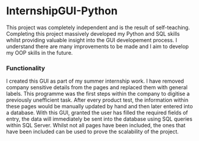 # InternshipGUI-Python

This project was completely independent and is the result of self-teaching. Completing this project massively developed my Python and SQL skills whilst providing valuable insight into the GUI developement process. I understand there are many improvements to be made and I aim to develop my OOP skills in the future. 


### Functionality

I created this GUI as part of my summer internship work. I have removed company sensitive details from the pages and replaced them with general labels.
This programme was the first steps within the company to digitise a previously unefficient task. After every product test, the information within these pages would be manually updated by hand and then later entered into a database. With this GUI, granted the user has filled the required fields of entry, the data will immediately be sent into the database using SQL queries within SQL Server. Whilst not all pages have been included, the ones that have been included can be used to prove the scalability of the project. 
